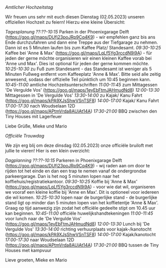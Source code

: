 *Amtlicher Hochzeitstag*

Wir freuen uns sehr mit euch diesen Dienstag (02.05.2023) unseren offiziellen Hochzeit zu feiern! Hierzu eine kleine Übersicht:

*_Tagesplanung_*
*??:??-10:15* Parken in der Phoenixgarage Delft (https://goo.gl/maps/DUfj23poJRp9Cq4K9) - wir empfehlen ganz bis ans Ende durchzufahren und dann eine Treppe aus der Tiefgarage zu nehmen. Dann ist es 5 Minuten laufen bis zum Kaffee Platz/ Standesamt.
*09:30-10:25* Kaffee bei 'Anne & Max' (https://goo.gl/maps/LqLf5Yg3rccdN9i9A) - für jeden der gerne möchte organisieren wir einen kleinen Kaffee vorab bei 'Anne und Max'. Dies ist optional für jeden der gerne kommen möchte.
*10:25-10:30* zu Fuß zum Standesamt - das Standesamt ist weniger als 5 Minuten Fußweg entfernt vom Kaffeeplatz 'Anne & Max'. Bitte seid alle zeitig anwesend, sodass der offizielle Teil pünktlich um 10:45 beginnen kann.
*10:45-11:00* amtliche Hochzeitsunterschriften
*11:00-11:45* zum Mittagessen 'De Vergulde Vos' (https://goo.gl/maps/1eyEbFtmJAHmudNd8)
*12:00-13:30* Mittagessen in 'De Vergulde Vos'
*13:30-14:00* zu Kajak/ Kanu Fahrt (https://goo.gl/maps/kPA9XJsShwVSnTSF8)
*14:00-17:00* Kajak/ Kanu Fahrt
*17:00-17:30* nach Woudselaan 12D (https://goo.gl/maps/APtmVrda8AUiAt14A)
*17:30-21:00* BBQ zwischen den Tiny Houses mit Lagerfeuer


Liebe Grüße,
Mieke und Mario


*Officiële Trouwdag*

We zijn erg blij om deze dinsdag (02.05.2023) onze officiële bruiloft met jullie te vieren! Hier is een klein overzicht:

*_Dagplanning_*
*??:??-10:15* Parkeren in Phoenixgarage Delft (https://goo.gl/maps/DUfj23poJRp9Cq4K9) - wij raden aan om door te rijden tot het einde en dan een trap te nemen vanaf de ondergrondse parkeergarage. Dan is het nog 5 minuten lopen naar het koffiehuis/registratiekantoor.
*09:30-10:25* Koffie bij 'Anne & Max' (https://goo.gl/maps/LqLf5Yg3rccdN9i9A) - voor wie dat wil, organiseren we vooraf een kleine koffie bij 'Anne en Max'. Dit is optioneel voor iedereen die wil komen.
*10:25-10:30* lopen naar de burgerlijke stand - de burgerlijke stand ligt op minder dan 5 minuten lopen van het koffietentje 'Anne & Max'. Graag op tijd aanwezig zijn zodat het officiële gedeelte stipt om 10.45 uur kan beginnen.
*10:45-11:00* officiële huwelijkshandtekeningen
*11:00-11:45* voor lunch naar de 'De Vergulde Vos' (https://goo.gl/maps/1eyEbFtmJAHmudNd8)
*12:00-13:30* Lunch bij 'De Vergulde Vos'
*13:30-14:00* richting verhuurplaats voor kajak-/kanotocht (https://goo.gl/maps/kPA9XJsShwVSnTSF8)
*14:00-17:00* Kajak/kanotocht
*17:00-17:30* naar Woudselaan 12D (https://goo.gl/maps/APtmVrda8AUiAt14A)
*17:30-21:00* BBQ tussen de Tiny Houses met kampvuur


Lieve groeten,
Mieke en Mario